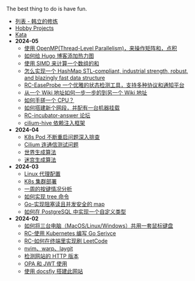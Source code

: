 The best thing to do is have fun.

- [列表 - 韩立的修炼](/)
- [Hobby Projects](/hobby_projects.md)
- [Kata](/kata.md)
- **2024-05**
  - [使用 OpenMP(Thread-Level Parallelism)，来操作矩阵和，点积](/2024/05/openMP.md)
  - [如何给 Hugo 博客添加热力图](/2024/05/hugo_heatmap.md)
  - [使用 SIMD 来计算一个数组的和](/2024/05/simd_instruction.md)
  - [怎么实现一个 HashMap STL-compliant, industrial strength, robust, and blazingly fast data structure](/2024/05/cpp_hashmap.md)
  - [RC-EaseProbe 一个优雅的状态检测工具，支持多种协议和通知平台](/2024/05/rc_easeprobe.md)
  - [从一个 Wiki 地址如何一步一步的到另一个 Wiki 地址](/2024/05/wiki_start_to_wiki_end.md)
  - [如何手搓一个 CPU？](/2024/05/cs61cpu.md)
  - [如何搭建新个网段，并配有一台机器挂载](/2024/05/new_nic_with_hub_switch.md)
  - [RC-incubator-answer 论坛](/2024/05/incubator-answer.md)
  - [cilium-hive 依赖注入框架](/2024/05/cilium_hive_di.md)
- **2024-04**
  - [K8s Pod 不断重启问题深入排查](/2024/04/k8s_pod_always_restart.md)
  - [Cilium 连通信测试问题](/2024/04/cilium_connectivity_test.md)
  - [世界生成算法](/2024/04/world_generation.md)
  - [迷宫生成算法](/2024/04/maze_generation_algorithm.md)
- **2024-03**
  - [Linux 代理配置](/2024/03/linux_proxy.md)
  - [K8s 集群部署](/2024/03/kubernetes_setup.md)
  - [一周的按键情况分析](/2024/03/keyboard-monitor.md)
  - [如何实现 tree 命令](/2024/03/tree_command.md)
  - [Go-实现阻塞读且并发安全的 map](/2024/03/go_sync_block_map.md)
  - [如何在 PostgreSQL 中实现一个自定义类型](/2024/03/pg_custom_data_type.md)
- **2024-02**
  - [如何将三台电脑（MacOS/Linux/Windows）共用一套鼠标键盘](/2024/02/share_keyboard_and_mouse.md)
  - [RC-使用 Kubernetes 编写 Go Serivce](/2024/02/go_service.md)
  - [RC-如何在终端里实现刷 LeetCode](/2024/02/leetgo.md)
  - [nvim、warp、laygit](/2024/02/nvim_warp_lazygit.md)
  - [检测网站的 HTTP 版本](/2024/02/website_http_version.md)
  - [OPA 和 JWT 使用](/2024/02/opa_jwt_example.md)
  - [使用 docsfiy 搭建此网站](/2024/02/docsify.md)
